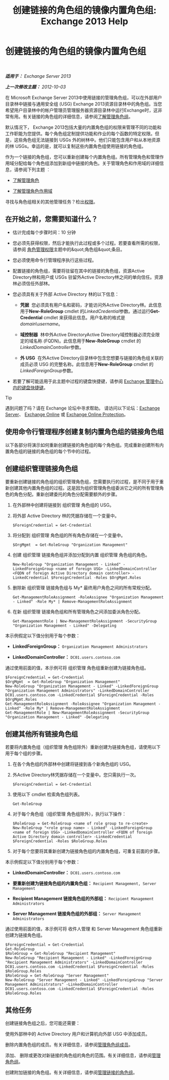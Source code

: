 ﻿---
title: '创建链接的角色组的镜像内置角色组: Exchange 2013 Help'
TOCTitle: 创建链接的角色组的镜像内置角色组
ms:assetid: 89dfcbb3-0568-4bbf-a885-746b91ba307e
ms:mtpsurl: https://technet.microsoft.com/zh-cn/library/Dd876918(v=EXCHG.150)
ms:contentKeyID: 50491124
ms.date: 05/21/2018
mtps_version: v=EXCHG.150
ms.translationtype: MT
---

# 创建链接的角色组的镜像内置角色组

 

_**适用于：** Exchange Server 2013_

_**上一次修改主题：** 2012-10-03_

在 Microsoft Exchange Server 2013中使用链接的管理角色组，可以在外部用户目录林中链接与通用安全组 (USG) Exchange 2013资源目录林中的角色组。当您希望用户目录林中的帐户管理员管理服务器资源目录林中运行Exchange时，这非常有用。有关链接的角色组的详细信息，请参阅[了解管理角色组](understanding-management-role-groups-exchange-2013-help.md)。

默认情况下， Exchange 2013包括大量的内置角色组的权限来管理不同的功能和工作职能为您提供。每个角色组定制提供功能和作业的每个函数的特定权限。但是，这些角色组无法链接到 USGs 外的树林中。他们只能包含用户和从本地资源的林 USGs。幸运的是，就可以复制这些内置角色组使用链接的角色组。

作为一个链接的角色组，您可以重新创建每个内置角色组。所有管理角色和管理作用域分配给每个角色组添加到新组中链接的角色。关于管理角色和作用域的详细信息，请参阅下列主题 ︰

  - [了解管理角色](understanding-management-roles-exchange-2013-help.md)

  - [了解管理角色作用域](understanding-management-role-scopes-exchange-2013-help.md)

寻找与角色组相关的其他管理任务？检出[权限](permissions-exchange-2013-help.md)。

## 在开始之前，您需要知道什么？

  - 估计完成每个步骤时间：10 分钟

  - 您必须先获得权限，然后才能执行此过程或多个过程。若要查看所需的权限，请参阅 [角色管理权限](role-management-permissions-exchange-2013-help.md)主题中的\&quot;角色组\&quot;条目。

  - 您必须使用命令行管理程序执行这些过程。

  - 配置链接的角色组，需要将驻留在其中的链接的角色组，资源Active Directory林和用户或 USGs 驻留外Active Directory林之间的单向信任。资源林必须信任外部林。

  - 您必须具有关于外部 Active Directory 林的以下信息：
    
      - **凭据**  您必须具有用户名和密码，才能访问外Active Directory林。此信息用于**New-RoleGroup** cmdlet 的*LinkedCredential*参数。通过运行**Get-Credential** cmdlet 来获得此信息。用户名称的格式是*domain*\\*username*。
    
      - **域控制器**  林中外Active DirectoryActive Directory域控制器必须完全限定的域名称 (FQDN)。此信息用于**New-RoleGroup** cmdlet 的*LinkedDomainController*参数。
    
      - **外 USG**  在外Active Directory目录林中包含您想要与链接的角色组关联的成员必须 USG 的完整名称。此信息用于**New-RoleGroup** cmdlet 的*LinkedForeignGroup*参数。

  - 若要了解可能适用于此主题中过程的键盘快捷键，请参阅 [Exchange 管理中心内的键盘快捷键](keyboard-shortcuts-in-the-exchange-admin-center-exchange-online-protection-help.md)。

> [!tip]
> 遇到问题了吗？请在 Exchange 论坛中寻求帮助。 请访问以下论坛：<a href="https://go.microsoft.com/fwlink/p/?linkid=60612">Exchange Server</a>、 <a href="https://go.microsoft.com/fwlink/p/?linkid=267542">Exchange Online</a> 或 <a href="https://go.microsoft.com/fwlink/p/?linkid=285351">Exchange Online Protection</a>。


## 使用命令行管理程序创建复制内置角色组的链接角色组

以下各部分将演示如何重新创建链接的角色组的每个角色组。完成重新创建所有内置角色组的链接的角色组的每个节中的过程。

## 创建组织管理链接角色组

要重新创建链接的角色组的组织管理角色组，您需要执行的过程，是不同于用于重新创建其他内置角色组的过程。这是因为组织管理角色组委派它之间的所有管理角色的角色分配。重新创建委托的角色分配需要额外的步骤。

1.  在外部林中创建将链接到 组织管理 角色组的 USG。

2.  将外部 Active Directory 林的凭据存储在一个变量中。
    
        $ForeignCredential = Get-Credential

3.  将分配到 组织管理 角色组的所有角色存储在一个变量中。
    
        $OrgMgmt  = Get-RoleGroup "Organization Management"

4.  创建 组织管理 链接角色组并添加分配到内置 组织管理 角色组的角色。
    
        New-RoleGroup "Organization Management - Linked" -LinkedForeignGroup <name of foreign USG> -LinkedDomainController <FQDN of foreign Active Directory domain controller> -LinkedCredential $ForeignCredential -Roles $OrgMgmt.Roles

5.  删除新 组织管理 链接角色组与 My\* 最终用户角色之间的所有常规分配。
    
        Get-ManagementRoleAssignment -RoleAssignee "Organization Management - Linked" -Role My* | Remove-ManagementRoleAssignment

6.  在新 组织管理 链接角色组和所有管理角色之间添加委派角色分配。
    
        Get-ManagementRole | New-ManagementRoleAssignment -SecurityGroup "Organization Management - Linked" -Delegating

本示例假定以下值分别用于每个参数：

  - **LinkedForeignGroup：**  `Organization Management Administrators`

  - **LinkedDomainController：**  `DC01.users.contoso.com`

通过使用前面的值，本示例可将 组织管理 角色组重新创建为链接角色组。

    $ForeignCredential = Get-Credential
    $OrgMgmt  = Get-RoleGroup "Organization Management"
    New-RoleGroup "Organization Management - Linked" -LinkedForeignGroup "Organization Management Administrators" -LinkedDomainController DC01.users.contoso.com -LinkedCredential $ForeignCredential -Roles $OrgMgmt.Roles
    Get-ManagementRoleAssignment -RoleAssignee "Organization Management - Linked" -Role My* | Remove-ManagementRoleAssignment
    Get-ManagementRole | New-ManagementRoleAssignment -SecurityGroup "Organization Management - Linked" -Delegating

## 创建其他所有链接角色组

若要将内置角色组（组织管理 角色组除外）重新创建为链接角色组，请使用以下用于每个组的步骤。

1.  在各个角色组的外部林中创建将链接到各个新角色组的 USG。

2.  外Active Directory林凭据存储在一个变量中。您只需执行一次。
    
        $ForeignCredential = Get-Credential

3.  使用以下 cmdlet 检索角色组列表。
    
        Get-RoleGroup

4.  对于每个角色组（组织管理 角色组除外），执行以下操作：
    
        $RoleGroup = Get-RoleGroup <name of role group to re-create>
        New-RoleGroup "<role group name> - Linked" -LinkedForeignGroup <name of foreign USG> -LinkedDomainController <FQDN of foreign Active Directory domain controller> -LinkedCredential $ForeignCredential -Roles $RoleGroup.Roles

5.  对于每个您要将其重新创建为链接角色组的内置角色组，可重复前面的步骤。

本示例假定以下值分别用于每个参数：

  - **LinkedDomainController：**  `DC01.users.contoso.com`

  - **要重新创建为链接角色组的内置角色组：**  `Recipient Management, Server Management`

  - **Recipient Management 链接角色组的外部组：**  `Recipient Management Administrators`

  - **Server Management 链接角色组的外部组：**  `Server Management Administrators`

通过使用前面的值，本示例可将 收件人管理 和 Server Management 角色组重新创建为链接角色组。

    $ForeignCredential = Get-Credential
    Get-RoleGroup
    $RoleGroup = Get-RoleGroup "Recipient Management"
    New-RoleGroup "Recipient Management - Linked" -LinkedForeignGroup "Recipient Management Administrators" -LinkedDomainController DC01.users.contoso.com -LinkedCredential $ForeignCredential -Roles $RoleGroup.Roles
    $RoleGroup = Get-RoleGroup "Server Management"
    New-RoleGroup "Server Management - Linked" -LinkedForeignGroup "Server Management Administrators" -LinkedDomainController DC01.users.contoso.com -LinkedCredential $ForeignCredential -Roles $RoleGroup.Roles

## 其他任务

创建链接角色组之后，您可能还需要：

使用外部林中的 Active Directory 用户和计算机向外部 USG 中添加成员。

删除内置角色组的成员。有关详细信息，请参阅[管理角色组成员](manage-role-group-members-exchange-2013-help.md)。

添加、 删除或更改对新链接的角色组的角色的范围。有关详细信息，请参阅[管理角色组](manage-role-groups-exchange-2013-help.md)。

创建附加链接的角色组。有关详细信息，请参阅[管理链接的角色组](manage-linked-role-groups-exchange-2013-help.md)。

